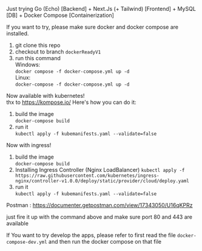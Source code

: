 Just trying Go (Echo) [Backend] + Next.Js (+ Tailwind) [Frontend] + MySQL [DB] + Docker Compose [Containerization]  

If you want to try, please make sure docker and docker compose are installed.  
1. git clone this repo
2. checkout to branch `dockerReadyV1`
2. run this command  
  Windows:  
  ``` docker compose -f docker-compose.yml up -d ```    
  Linux:  
  ``` docker-compose -f docker-compose.yml up -d ```  
  

Now available with kubernetes!  
thx to https://kompose.io/
Here's how you can do it:
1. build the image  
  ``` docker-compose build ```
2. run it  
  ``` kubectl apply -f kubemanifests.yaml --validate=false ```

Now with ingress!
1. build the image  
  ``` docker-compose build ```
2. Installing Ingress Controller (Nginx LoadBalancer)
  ``` kubectl apply -f https://raw.githubusercontent.com/kubernetes/ingress-nginx/controller-v1.0.0/deploy/static/provider/cloud/deploy.yaml ```
3. run it  
  ``` kubectl apply -f kubemanifests.yaml --validate=false ```
  
Postman : https://documenter.getpostman.com/view/17343050/U16qKPRz
  
just fire it up with the command above and make sure port 80 and 443 are available   


If You want to try develop the apps, please refer to first read the file `docker-compose-dev.yml` and then run the docker compose on that file
